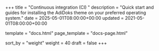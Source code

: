 +++
title = "Continuous integration (CI) "
description = "Quick start and guides for installing the AdiDoks theme on your preferred operating system."
date = 2025-05-01T08:00:00+00:00
updated = 2021-05-01T08:00:00+00:00

template = "docs.html"
page_template = "docs-page.html"

sort_by = "weight"
weight = 40
draft = false
+++
